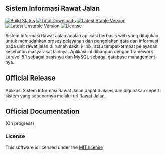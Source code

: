 ## Sistem Informasi Rawat Jalan

[![Build Status](https://travis-ci.org/laravel/framework.svg)](https://travis-ci.org/laravel/framework)
[![Total Downloads](https://poser.pugx.org/laravel/framework/d/total.svg)](https://packagist.org/packages/laravel/framework)
[![Latest Stable Version](https://poser.pugx.org/laravel/framework/v/stable.svg)](https://packagist.org/packages/laravel/framework)
[![Latest Unstable Version](https://poser.pugx.org/laravel/framework/v/unstable.svg)](https://packagist.org/packages/laravel/framework)
[![License](https://poser.pugx.org/laravel/framework/license.svg)](https://packagist.org/packages/laravel/framework)

Sistem Informasi Rawat Jalan adalah aplikasi berbasis web yang ditujukan untuk memudahkan proses pelayanan dan pengolahan data dan informasi pada unit rawat jalan di rumah sakit, klinik, atau tempat-tempat pelayanan kesehatan masyarakat lainnya. Aplikasi ini dibangun dengan framework Laravel 5.1 sebagai basisnya dan MySQL sebagai database management-nya.


## Official Release

Aplikasi Sistem Informasi Rawat Jalan dapat diakses dan digunakan seperti sistem yang sebenarnya melalui url [Rawat Jalan](http:://www.rawatjalan.herokuapp.com).


## Official Documentation
(On progress)

### License

This software is licensed under the [MIT license](http://opensource.org/licenses/MIT)
